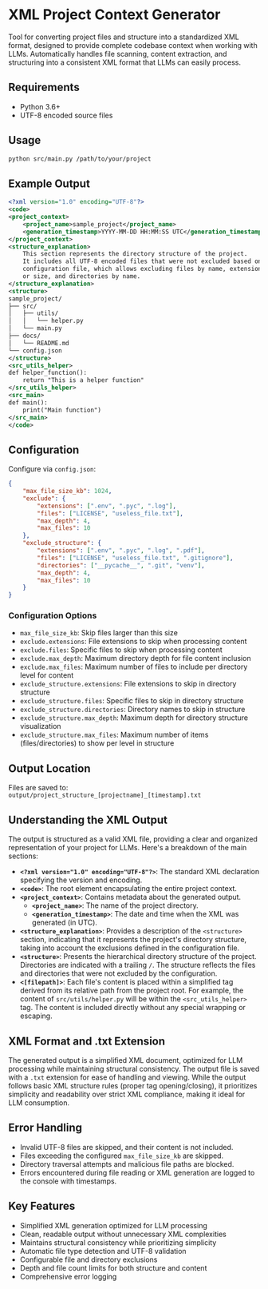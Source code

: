 # XML Project Context Generator

Tool for converting project files and structure into a standardized XML format, designed to provide complete codebase context when working with LLMs. Automatically handles file scanning, content extraction, and structuring into a consistent XML format that LLMs can easily process.

## Requirements
- Python 3.6+
- UTF-8 encoded source files

## Usage
```bash
python src/main.py /path/to/your/project
```

## Example Output
```xml
<?xml version="1.0" encoding="UTF-8"?>
<code>
<project_context>
    <project_name>sample_project</project_name>
    <generation_timestamp>YYYY-MM-DD HH:MM:SS UTC</generation_timestamp>
</project_context>
<structure_explanation>
    This section represents the directory structure of the project.
    It includes all UTF-8 encoded files that were not excluded based on the
    configuration file, which allows excluding files by name, extension,
    or size, and directories by name.
</structure_explanation>
<structure>
sample_project/
├── src/
│   ├── utils/
│   │   └── helper.py
│   └── main.py
├── docs/
│   └── README.md
└── config.json
</structure>
<src_utils_helper>
def helper_function():
    return "This is a helper function"
</src_utils_helper>
<src_main>
def main():
    print("Main function")
</src_main>
</code>
```

## Configuration
Configure via `config.json`:
```json
{
    "max_file_size_kb": 1024,
    "exclude": {
        "extensions": [".env", ".pyc", ".log"],
        "files": ["LICENSE", "useless_file.txt"],
        "max_depth": 4,
        "max_files": 10
    },
    "exclude_structure": {
        "extensions": [".env", ".pyc", ".log", ".pdf"],
        "files": ["LICENSE", "useless_file.txt", ".gitignore"],
        "directories": ["__pycache__", ".git", "venv"],
        "max_depth": 4,
        "max_files": 10
    }
}
```

### Configuration Options
- `max_file_size_kb`: Skip files larger than this size
- `exclude.extensions`: File extensions to skip when processing content
- `exclude.files`: Specific files to skip when processing content
- `exclude.max_depth`: Maximum directory depth for file content inclusion
- `exclude.max_files`: Maximum number of files to include per directory level for content
- `exclude_structure.extensions`: File extensions to skip in directory structure
- `exclude_structure.files`: Specific files to skip in directory structure
- `exclude_structure.directories`: Directory names to skip in structure
- `exclude_structure.max_depth`: Maximum depth for directory structure visualization
- `exclude_structure.max_files`: Maximum number of items (files/directories) to show per level in structure

## Output Location
Files are saved to: `output/project_structure_[projectname]_[timestamp].txt`

## Understanding the XML Output

The output is structured as a valid XML file, providing a clear and organized representation of your project for LLMs. Here's a breakdown of the main sections:

*   **`<?xml version="1.0" encoding="UTF-8"?>`**:  The standard XML declaration specifying the version and encoding.
*   **`<code>`**: The root element encapsulating the entire project context.
*   **`<project_context>`**: Contains metadata about the generated output.
    *   **`<project_name>`**: The name of the project directory.
    *   **`<generation_timestamp>`**: The date and time when the XML was generated (in UTC).
*   **`<structure_explanation>`**: Provides a description of the `<structure>` section, indicating that it represents the project's directory structure, taking into account the exclusions defined in the configuration file.
*   **`<structure>`**: Presents the hierarchical directory structure of the project. Directories are indicated with a trailing `/`. The structure reflects the files and directories that were not excluded by the configuration.
*   **`<[filepath]>`**: Each file's content is placed within a simplified tag derived from its relative path from the project root. For example, the content of `src/utils/helper.py` will be within the `<src_utils_helper>` tag. The content is included directly without any special wrapping or escaping.

## XML Format and .txt Extension

The generated output is a simplified XML document, optimized for LLM processing while maintaining structural consistency. The output file is saved with a `.txt` extension for ease of handling and viewing. While the output follows basic XML structure rules (proper tag opening/closing), it prioritizes simplicity and readability over strict XML compliance, making it ideal for LLM consumption.

## Error Handling
- Invalid UTF-8 files are skipped, and their content is not included.
- Files exceeding the configured `max_file_size_kb` are skipped.
- Directory traversal attempts and malicious file paths are blocked.
- Errors encountered during file reading or XML generation are logged to the console with timestamps.

## Key Features
- Simplified XML generation optimized for LLM processing
- Clean, readable output without unnecessary XML complexities
- Maintains structural consistency while prioritizing simplicity
- Automatic file type detection and UTF-8 validation
- Configurable file and directory exclusions
- Depth and file count limits for both structure and content
- Comprehensive error logging
